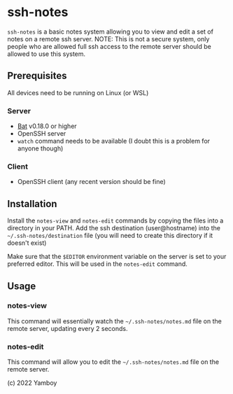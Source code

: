 # ssh-notes

`ssh-notes` is a basic notes system allowing you to view and edit a set of notes on a remote ssh server.
NOTE: This is not a secure system, only people who are allowed full ssh access to the remote server should be allowed to use this system.


## Prerequisites

All devices need to be running on Linux (or WSL)

### Server

- [Bat](https://github.com/sharkdp/bat) v0.18.0 or higher
- OpenSSH server
- `watch` command needs to be available (I doubt this is a problem for anyone though)

### Client

- OpenSSH client (any recent version should be fine)

## Installation

Install the `notes-view` and `notes-edit` commands by copying the files into a directory in your PATH.
Add the ssh destination (user@hostname) into the `~/.ssh-notes/destination` file (you will need to create this directory if it doesn't exist)

Make sure that the `$EDITOR` environment variable on the server is set to your preferred editor. This will be used in the `notes-edit` command.

## Usage

### notes-view

This command will essentially watch the `~/.ssh-notes/notes.md` file on the remote server, updating every 2 seconds.

### notes-edit

This command will allow you to edit the `~/.ssh-notes/notes.md` file on the remote server.

(c) 2022 Yamboy
